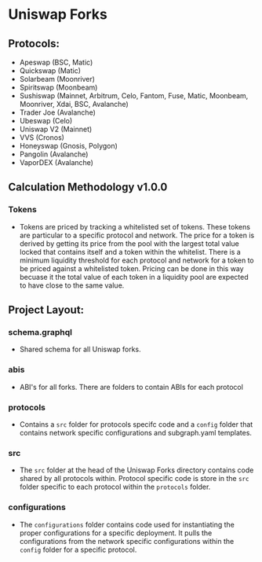 # Uniswap Forks

## Protocols:

- Apeswap (BSC, Matic)
- Quickswap (Matic)
- Solarbeam (Moonriver)
- Spiritswap (Moonbeam)
- Sushiswap (Mainnet, Arbitrum, Celo, Fantom, Fuse, Matic, Moonbeam, Moonriver, Xdai, BSC, Avalanche)
- Trader Joe (Avalanche)
- Ubeswap (Celo)
- Uniswap V2 (Mainnet)
- VVS (Cronos)
- Honeyswap (Gnosis, Polygon)
- Pangolin (Avalanche)
- VaporDEX (Avalanche)

## Calculation Methodology v1.0.0

### Tokens

- Tokens are priced by tracking a whitelisted set of tokens. These tokens are particular to a specific protocol and network. The price for a token is derived by getting its price from the pool with the largest total value locked that contains itself and a token within the whitelist. There is a minimum liquidity threshold for each protocol and network for a token to be priced against a whitelisted token. Pricing can be done in this way becuase it the total value of each token in a liquidity pool are expected to have close to the same value.

## Project Layout:

### schema.graphql

- Shared schema for all Uniswap forks.

### abis

- ABI's for all forks. There are folders to contain ABIs for each protocol

### protocols

- Contains a `src` folder for protocols specifc code and a `config` folder that contains network specific configurations and subgraph.yaml templates.

### src

- The `src` folder at the head of the Uniswap Forks directory contains code shared by all protocols within. Protocol specific code is store in the `src` folder specific to each protocol within the `protocols` folder.

### configurations

- The `configurations` folder contains code used for instantiating the proper configurations for a specific deployment. It pulls the configurations from the network specific configurations within the `config` folder for a specific protocol.
